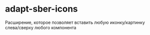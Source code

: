 # adapt-sber-icons

Расширение, которое позволяет вставить любую иконку/картинку слева/сверху любого компонента
